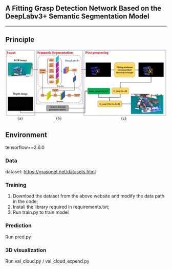## A Fitting Grasp Detection Network Based on the DeepLabv3+ Semantic Segmentation Model
---

## Principle
![](Fig3.png)

## Environment
tensorflow==2.6.0

### Data
dataset: https://graspnet.net/datasets.html

### Training
1. Download the dataset from the above website and modify the data path in the code;
2. Install the library required in requirements.txt;
3. Run train.py to train model

### Prediction
Run pred.py  

### 3D visualization
Run val_cloud.py / val_cloud_expend.py
